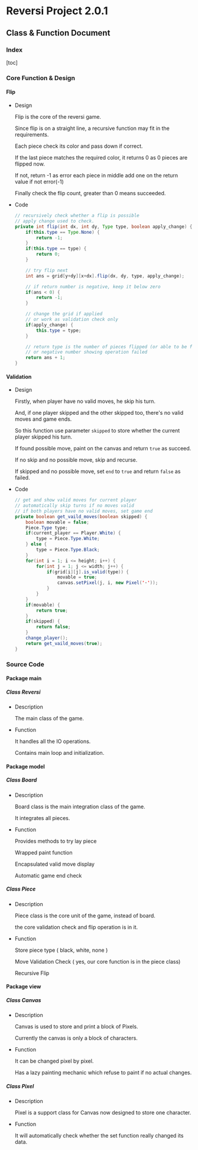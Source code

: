 # Reversi Project 2.0.1

## Class & Function Document

### Index

[toc]

### Core Function & Design

#### Flip

* Design

  Flip is the core of the reversi game.

  Since flip is on a straight line, a recursive function may fit in the requirements.

  Each piece check its color and pass down if correct.

  If the last piece matches the required color, it returns 0 as 0 pieces are flipped now.

  If not, return -1 as error
  each piece in middle add one on the return value if not error(-1)

  

  Finally check the flip count, greater than 0 means succeeded.

* Code

  ```java
  // recursively check whether a flip is possible
  // apply change used to check.
  private int flip(int dx, int dy, Type type, boolean apply_change) {
      if(this.type == Type.None) {
          return -1; 
      }
      if(this.type == type) {
          return 0;
      }
  
      // try flip next
      int ans = grid[y+dy][x+dx].flip(dx, dy, type, apply_change);
  
      // if return number is negative, keep it below zero
      if(ans < 0) {
          return -1;
      }
  
      // change the grid if applied
      // or work as validation check only
      if(apply_change) {
          this.type = type;
      }
  
      // return type is the number of pieces flipped (or able to be flipped)
      // or negative number showing operation failed
      return ans + 1;
  }
  ```

#### Validation

* Design

  Firstly, when player have no valid moves, he skip his turn.

  And, if one player skipped and the other skipped too, there's no valid moves and game ends.

  So this function use parameter `skipped` to store whether the current player skipped his turn.

  If found possible move, paint on the canvas and return `true` as succeed.

  If no skip and no possible move, skip and recurse.

  If skipped and no possible move, set `end` to `true` and return `false` as failed.

* Code

  ```java
  // get and show valid moves for current player
  // automatically skip turns if no moves valid
  // if both players have no valid moves, set game end
  private boolean get_vaild_moves(boolean skipped) {
      boolean movable = false;
      Piece.Type type;
      if(current_player == Player.White) {
          type = Piece.Type.White;
      } else {
          type = Piece.Type.Black;
      }
      for(int i = 1; i <= height; i++) {
          for(int j = 1; j <= width; j++) {
              if(grid[i][j].is_valid(type)) {
                  movable = true;
                  canvas.setPixel(j, i, new Pixel('·'));
              }
          }
      }
      if(movable) {
          return true;
      }
      if(skipped) {
          return false;
      }
      change_player();
      return get_vaild_moves(true);
  }
  ```

### Source Code

#### Package main

##### Class Reversi

* Description

  The main class of the game. 

* Function

  It handles all the IO operations.

  Contains main loop and initialization.

#### Package model

##### Class Board

* Description

  Board class is the main integration class of the game.

  It integrates all pieces.

* Function

  Provides methods to try lay piece

  Wrapped paint function

  Encapsulated valid move display

  Automatic game end check

##### Class Piece

* Description

  Piece class is the core unit of the game, instead of board.

  the core validation check and flip operation is in it.

* Function

  Store piece type ( black, white, none )

  Move Validation Check ( yes, our core function is in the piece class)

  Recursive Flip

#### Package view

##### Class Canvas

* Description

  Canvas is used to store and print a block of Pixels.

  Currently the canvas is only a block of characters.

* Function

  It can be changed pixel by pixel.

  Has a lazy painting mechanic which refuse to paint if no actual changes.

##### Class Pixel

* Description

  Pixel is a support class for Canvas now designed to store one character.

* Function

  It will automatically check whether the set function really changed its data.
